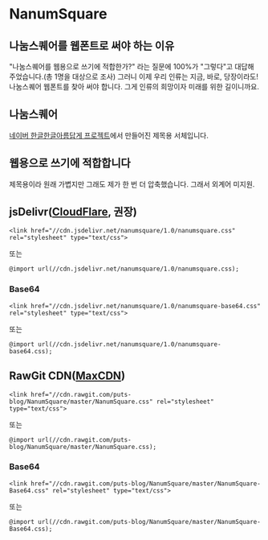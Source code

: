 # NanumSquare
## 나눔스퀘어를 웹폰트로 써야 하는 이유
"나눔스퀘어를 웹용으로 쓰기에 적합한가?" 라는 질문에 100%가 "그렇다"고 대답해 주었습니다.(총 1명을 대상으로 조사) 그러니 이제 우리 인류는 지금, 바로, 당장이라도! 나눔스퀘어 웹폰트를 찾아 써야 합니다. 그게 인류의 희망이자 미래를 위한 길이니까요.

## 나눔스퀘어
[네이버 한글한글아름답게 프로젝트](http://hangeul.naver.com/)에서 만들어진 제목용 서체입니다.

## 웹용으로 쓰기에 적합합니다
제목용이라 원래 가볍지만 그래도 제가 한 번 더 압축했습니다. 그래서 외계어 미지원.

## jsDelivr([CloudFlare](https://www.cloudflare.com/), 권장)
<pre><code>&#60;link href=&#34;//cdn.jsdelivr.net/nanumsquare/1.0/nanumsquare.css&#34; rel=&#34;stylesheet&#34; type=&#34;text/css&#34;&#62;</code></pre>
또는  
<pre><code>@import url(//cdn.jsdelivr.net/nanumsquare/1.0/nanumsquare.css);</code></pre>
### Base64
<pre><code>&#60;link href=&#34;//cdn.jsdelivr.net/nanumsquare/1.0/nanumsquare-base64.css&#34; rel=&#34;stylesheet&#34; type=&#34;text/css&#34;&#62;</code></pre>
또는  
<pre><code>@import url(//cdn.jsdelivr.net/nanumsquare/1.0/nanumsquare-base64.css);</code></pre>

## RawGit CDN([MaxCDN](https://www.maxcdn.com/))
<pre><code>&#60;link href=&#34;//cdn.rawgit.com/puts-blog/NanumSquare/master/NanumSquare.css&#34; rel=&#34;stylesheet&#34; type=&#34;text/css&#34;&#62;</code></pre>
또는  
<pre><code>@import url(//cdn.rawgit.com/puts-blog/NanumSquare/master/NanumSquare.css);</code></pre>
### Base64
<pre><code>&#60;link href=&#34;//cdn.rawgit.com/puts-blog/NanumSquare/master/NanumSquare-Base64.css&#34; rel=&#34;stylesheet&#34; type=&#34;text/css&#34;&#62;</code></pre>
또는  
<pre><code>@import url(//cdn.rawgit.com/puts-blog/NanumSquare/master/NanumSquare-Base64.css);</code></pre>
